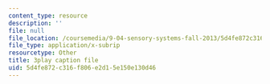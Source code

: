 ```yaml
---
content_type: resource
description: ''
file: null
file_location: /coursemedia/9-04-sensory-systems-fall-2013/5d4fe872c316f806e2d15e150e130d46_-2d9XooPwHo.srt
file_type: application/x-subrip
resourcetype: Other
title: 3play caption file
uid: 5d4fe872-c316-f806-e2d1-5e150e130d46
---
```

